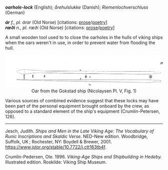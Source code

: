 **_oarhole-lock_** (English); _årehulslukke_ (Danish); _Riemenlochverschluss_ (German)

_**ár** f., pl. árar_ (Old Norse) [citations: [prose](https://onp.ku.dk/onp/onp.php?o4167)/[poetry](https://lexiconpoeticum.org/m.php?p=lemma&i=4453)]  
_**rœði** n., pl. rœði_ (Old Norse) [citations: [prose](https://onp.ku.dk/onp/onp.php?o65885)/[poetry](https://lexiconpoeticum.org/m.php?p=lemma&i=69061)]

  A small wooden tool used to to close the oarholes in the hulls of viking ships when the oars weren't in use, in order to prevent water from flooding the hull.     

<div align="center">
  
  ![oar from Gokstad ship](../images/Nicolaysen_Oars.png)  
  Oar from the Gokstad ship (Nicolaysen Pl. V, Fig. 1)

</div>

  Various sources of combined evidence suggest that these locks may have been part of the personal equipment brought onboard by the crew, as opposed to a standard element of the ship's equipment (Crumlin-Petersen, 126).     

---

  Jesch, Judith. _Ships and Men in the Late Viking Age: The Vocabulary of Runic Inscriptions and Skaldic Verse._ NED-New edition. Woodbridge, Suffolk, UK ; Rochester, NY: 
Boydell & Brewer, 2001. https://www.jstor.org/stable/10.7722/j.ctt163tb4f.


  Crumlin-Pedersen, Ole. 1996. _Viking-Age Ships and Shipbuilding in Hedeby._ Illustrated edition. Roskilde: Viking Ship Museum.



